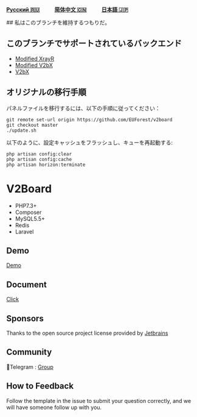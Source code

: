 <div dir="ltr">

[**Русский 🇷🇺**](README_ru.md)&nbsp;&nbsp;&nbsp;&nbsp;&nbsp;&nbsp;&nbsp;&nbsp;&nbsp;&nbsp;[**简体中文 🇨🇳**](README_cn.md)&nbsp;&nbsp;&nbsp;&nbsp;&nbsp;&nbsp;&nbsp;&nbsp;&nbsp;&nbsp;[**日本語 🇯🇵**](README_ja.md)&nbsp;&nbsp;&nbsp;&nbsp;&nbsp;&nbsp;&nbsp;&nbsp;&nbsp;&nbsp;

</div>
## 私はこのブランチを維持するつもりだ。

## このブランチでサポートされているバックエンド

- [Modified XrayR](https://github.com/wyx2685/XrayR)
- [Modified V2bX](https://github.com/wyx2685/V2bX)
- [V2bX](https://github.com/InazumaV/V2bX)

## オリジナルの移行手順

パネルファイルを移行するには、以下の手順に従ってください：

    git remote set-url origin https://github.com/EUForest/v2board  
    git checkout master  
    ./update.sh  


以下のように、設定キャッシュをフラッシュし、キューを再起動する:

    php artisan config:clear
    php artisan config:cache
    php artisan horizon:terminate


# **V2Board**

- PHP7.3+
- Composer
- MySQL5.5+
- Redis
- Laravel

## Demo
[Demo](https://demo.v2board.com)

## Document
[Click](https://v2board.com)

## Sponsors
Thanks to the open source project license provided by [Jetbrains](https://www.jetbrains.com/)

## Community
🔔Telegram : [Group](https://t.me/+-Nld4TL4mUZiMWRk)

## How to Feedback
Follow the template in the issue to submit your question correctly, and we will have someone follow up with you.

